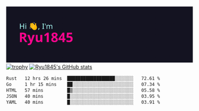 ![Hi, I'm Ryu1845](https://github.com/Ryu1845/Ryu1845/blob/main/header.png)
[![trophy](https://github-profile-trophy.vercel.app/?username=ryo-ma&theme=radical&column=10)](https://github.com/ryo-ma/github-profile-trophy)
[![Ryu1845's GitHub stats](https://github-readme-stats.vercel.app/api?username=Ryu1845&theme=radical&show_icons=true)](https://github.com/anuraghazra/github-readme-stats)
<!--START_SECTION:waka-->
```text
Rust   12 hrs 26 mins  ██████████████████░░░░░░░   72.61 % 
Go     1 hr 15 mins    ██░░░░░░░░░░░░░░░░░░░░░░░   07.34 % 
HTML   57 mins         █▒░░░░░░░░░░░░░░░░░░░░░░░   05.58 % 
JSON   40 mins         █░░░░░░░░░░░░░░░░░░░░░░░░   03.95 % 
YAML   40 mins         █░░░░░░░░░░░░░░░░░░░░░░░░   03.91 % 
```
<!--END_SECTION:waka-->

<!--
**Ryu1845/Ryu1845** is a ✨ _special_ ✨ repository because its `README.md` (this file) appears on your GitHub profile.

Here are some ideas to get you started:

- 🔭 I’m currently working on ...
- 🌱 I’m currently learning ...
- 👯 I’m looking to collaborate on ...
- 🤔 I’m looking for help with ...
- 💬 Ask me about ...
- 📫 How to reach me: ...
- 😄 Pronouns: ...
- ⚡ Fun fact: ...
-->
